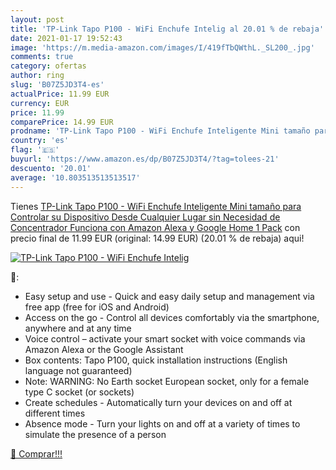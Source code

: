 ```yaml
---
layout: post
title: 'TP-Link Tapo P100 - WiFi Enchufe Intelig al 20.01 % de rebaja'
date: 2021-01-17 19:52:43
image: 'https://m.media-amazon.com/images/I/419fTbQWthL._SL200_.jpg'
comments: true
category: ofertas
author: ring
slug: 'B07Z5JD3T4-es'
actualPrice: 11.99 EUR
currency: EUR
price: 11.99
comparePrice: 14.99 EUR
prodname: 'TP-Link Tapo P100 - WiFi Enchufe Inteligente Mini tamaño para Controlar su Dispositivo Desde Cualquier Lugar  sin Necesidad de Concentrador  Funciona con Amazon Alexa y Google Home  1 Pack'
country: 'es'
flag: '🇪🇸'
buyurl: 'https://www.amazon.es/dp/B07Z5JD3T4/?tag=tolees-21'
descuento: '20.01'
average: '10.803513513513517'
---
```


Tienes [TP-Link Tapo P100 - WiFi Enchufe Inteligente Mini tamaño para Controlar su Dispositivo Desde Cualquier Lugar  sin Necesidad de Concentrador  Funciona con Amazon Alexa y Google Home  1 Pack](https://www.amazon.es/dp/B07Z5JD3T4/?tag=tolees-21) con precio final de  11.99 EUR (original: 14.99 EUR) (20.01 %  de rebaja) aqui!

[![TP-Link Tapo P100 - WiFi Enchufe Intelig](https://m.media-amazon.com/images/I/419fTbQWthL._SL200_.jpg)](https://www.amazon.es/dp/B07Z5JD3T4/?tag=tolees-21)

🔎:

- Easy setup and use - Quick and easy daily setup and management via free app (free for iOS and Android)
- Access on the go - Control all devices comfortably via the smartphone, anywhere and at any time
- Voice control – activate your smart socket with voice commands via Amazon Alexa or the Google Assistant
- Box contents: Tapo P100, quick installation instructions (English language not guaranteed)
- Note: WARNING: No Earth socket European socket, only for a female type C socket (or sockets)
- Create schedules - Automatically turn your devices on and off at different times
- Absence mode - Turn your lights on and off at a variety of times to simulate the presence of a person

[🛒 Comprar!!!](https://www.amazon.es/dp/B07Z5JD3T4/?tag=tolees-21)
